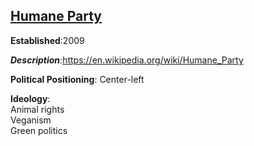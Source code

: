 ## [Humane Party](https://www.humaneparty.org/)  
**Established**:2009  

***Description***:https://en.wikipedia.org/wiki/Humane_Party  

**Political Positioning**: 	Center-left   

**Ideology**:  
Animal rights  
Veganism  
Green politics  

